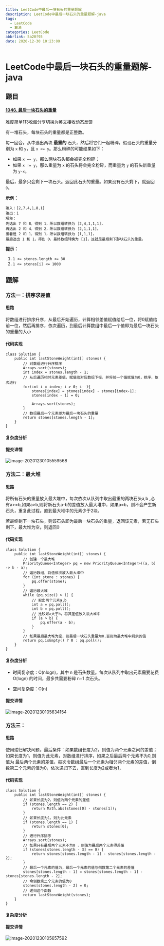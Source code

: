 ```yaml
---
title: LeetCode中最后一块石头的重量题解
description: LeetCode中最后一块石头的重量题解-java
tags:
  - LeetCode
  - 算法
categories: LeetCode
abbrlink: 5a20f95
date: 2020-12-30 10:23:00
---
```


#  LeetCode中最后一块石头的重量题解-java

## 题目

#### [1046. 最后一块石头的重量](https://leetcode-cn.com/problems/last-stone-weight/)

难度简单113收藏分享切换为英文接收动态反馈

有一堆石头，每块石头的重量都是正整数。

每一回合，从中选出两块 **最重的** 石头，然后将它们一起粉碎。假设石头的重量分别为 `x` 和 `y`，且 `x <= y`。那么粉碎的可能结果如下：

- 如果 `x == y`，那么两块石头都会被完全粉碎；
- 如果 `x != y`，那么重量为 `x` 的石头将会完全粉碎，而重量为 `y` 的石头新重量为 `y-x`。

最后，最多只会剩下一块石头。返回此石头的重量。如果没有石头剩下，就返回 `0`。

 

**示例：**

```
输入：[2,7,4,1,8,1]
输出：1
解释：
先选出 7 和 8，得到 1，所以数组转换为 [2,4,1,1,1]，
再选出 2 和 4，得到 2，所以数组转换为 [2,1,1,1]，
接着是 2 和 1，得到 1，所以数组转换为 [1,1,1]，
最后选出 1 和 1，得到 0，最终数组转换为 [1]，这就是最后剩下那块石头的重量。
```

 

**提示：**

1. `1 <= stones.length <= 30`
2. `1 <= stones[i] <= 1000`

## 题解

### 方法一：排序求差值

#### 思路

将数组进行排序升序，从最后开始遍历，计算相邻差值赋值给后一位，将0赋值给前一位，然后再排序，依次遍历，到最后计算数组中最后一个值即为最后一块石头的重量的大小

#### 代码实现

```
class Solution {
    public int lastStoneWeight(int[] stones) {
        // 对数组进行升序排序
        Arrays.sort(stones);
        int index = stones.length - 1;
        // 从后遍历相邻元素差值，赋值给对应数组下标，并将前一个值赋值为0，排序，依次进行
        for(int i = index; i > 0; i--){
            stones[index] = stones[index] - stones[index-1];
            stones[index - 1] = 0;
   
            Arrays.sort(stones);
        }
        // 数组最后一个元素即为最后一块石头的重量
        return stones[stones.length - 1];
    }
}
```



#### 复杂度分析



#### 提交详情

![image-20201230105559568](https://gitee.com/happyzm/images/raw/master/image-20201230105559568.png)

### 方法二：最大堆

#### 思路

将所有石头的重量放入最大堆中，每次依次从队列中取出最重的两块石头a,b ,必有a>=b,如果a>b,则将新石头a-b的差值放入最大堆中，如果a=b，则不会产生新石头，重复此过程，直到最大堆中的元素少于2块。

若最终剩下一块石头，则该石头即为最后一块石头的重量，返回该元素，若无石头剩下，最大堆为空，则返回0

#### 代码实现

```
class Solution {
    public int lastStoneWeight(int[] stones) {
        // 创建一个最大堆
        PriorityQueue<Integer> pq = new PriorityQueue<Integer>((a, b) -> b - a);
        // 遍历数组，将值依次放入最大堆中
        for (int stone : stones) {
            pq.offer(stone);
        }
        // 遍历最大堆
        while (pq.size() > 1) {
            // 取出两个元素a,b 
            int a = pq.poll();
            int b = pq.poll();
            // 比较如a大于b，将其差值放入最大堆中
            if (a > b) {
                pq.offer(a - b);
            }
        }
        // 如果最后最大堆为空，则最后一块石头重量为0.否则为最大堆中剩余的值
        return pq.isEmpty() ? 0 : pq.poll();
    }
}
```



#### 复杂度分析

- 时间复杂度：O(nlogn)，其中 n 是石头数量。每次从队列中取出元素需要花费 O(logn) 的时间，最多共需要粉碎 n−1 次石头。


- 空间复杂度：O(n)




#### 提交详情

![image-20201230105634154](https://gitee.com/happyzm/images/raw/master/image-20201230105634154.png)

### 方法三：

#### 思路

使用递归解决问题，最后条件：如果数组长度为2，则值为两个元素之间的差值；如果长度为1，则值为此元素，对数组进行排序，如果之后最后两个元素不为0,则值为 最后两个元素的差值，每次令数组最后一个元素为相邻两个元素的差值，倒数第二个元素的值为0，依次递归下去，直到长度为2或者为1，

#### 代码实现

```
class Solution {
    public int lastStoneWeight(int[] stones) {
        // 如果长度为2，则值为两个元素的差值
        if (stones.length == 2) {
            return Math.abs(stones[0] - stones[1]);
        }
        // 如果长度为1，则为此元素
        if (stones.length == 1) {
            return stones[0];
        }
        // 进行升序排序
        Arrays.sort(stones);
        // 如果只有最后两个元素不为0 ，则值为最后两个元素得差值
        if (stones[stones.length - 3] == 0) {
            return stones[stones.length - 1] - stones[stones.length - 2];
        }
        // 最后一个元素的值为，最后一个元素的值与倒数第二个元素的差值
        stones[stones.length - 1] = stones[stones.length - 1] - stones[stones.length - 2];
        // 令倒数第二个元素的值为0
        stones[stones.length - 2] = 0;
        // 递归这个函数
        return lastStoneWeight(stones);
    }
}
```



#### 复杂度分析



#### 提交详情

![image-20201230105657592](https://gitee.com/happyzm/images/raw/master/image-20201230105657592.png)